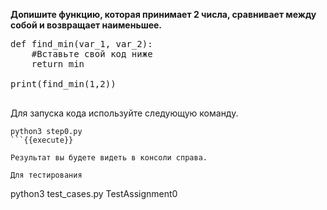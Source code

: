 **Допишите функцию, которая принимает 2 числа, сравнивает между собой и возвращает наименьшее.**

<pre class="file" data-filename="./step0.py" data-target="replace">
def find_min(var_1, var_2):
    #Вставьте свой код ниже
    return min

print(find_min(1,2))

</pre>

Для запуска кода используйте следующую команду.

```
python3 step0.py
```{{execute}}

Результат вы будете видеть в консоли справа.

Для тестирования
```
python3 test_cases.py TestAssignment0
```{{execute}}


